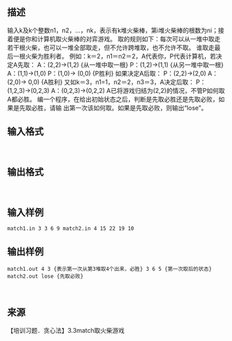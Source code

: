 ## 描述

输入k及k个整数n1，n2，…，nk，表示有k堆火柴棒，第i堆火柴棒的根数为ni；接着便是你和计算机取火柴棒的对弈游戏。 取的规则如下：每次可以从一堆中取走若干根火柴，也可以一堆全部取走，但不允许跨堆取，也不允许不取。 谁取走最后一根火柴为胜利者。 例如：k＝2，n1＝n2＝2，A代表你，P代表计算机，若决定A先取： A：(2,2)→(1,2) {从一堆中取一根} P：(1,2)→(1,1) {从另一堆中取一根} A：(1,1)→(1,0) P：(1,0)→ (0,0) {P胜利} 如果决定A后取： P：(2,2)→(2,0) A：(2,0)→ 0,0) {A胜利} 又如k＝3，n1=1，n2＝2，n3＝3，A决定后取： P：(1,2,3)→(0,2,3) A：(0,2,3)→(0,2,2) A已将游戏归结为(2,2)的情况，不管P如何取A都必胜。 编一个程序，在给出初始状态之后，判断是先取必胜还是先取必败，如果是先取必胜，请输 出第一次该如何取。如果是先取必败，则输出“lose”。 

## 输入格式

 

## 输出格式

 

## 输入样例

```plaintext
match1.in 3 3 6 9 match2.in 4 15 22 19 10 
```

## 输出样例

```plaintext
match1.out 4 3 {表示第一次从第3堆取4个出来，必胜} 3 6 5 {第一次取后的状态} match2.out lose {先取必败}
```



 

## 来源

【培训习题．贪心法】3.3match取火柴游戏

